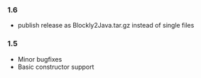 ### 1.6
- publish release as Blockly2Java.tar.gz instead of single files

### 1.5
- Minor bugfixes
- Basic constructor support


